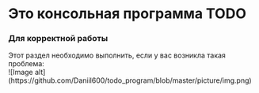 # Это консольная программа TODO

<h3>Для корректной работы</h3>
Этот раздел необходимо выполнить, если у вас возникла такая проблема:
</br>
![Image alt](https://github.com/Daniil600/todo_program/blob/master/picture/img.png)
